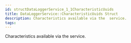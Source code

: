 ```yaml
---
id: structDataLoggerService_1_1CharacteristicUuids
title: DataLoggerService::CharacteristicUuids Struct
description: Characteristics available via the  service.
tags:
---
```

Characteristics available via the  <docMarkupType>  service.
